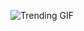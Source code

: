 ![Trending GIF](https://media0.giphy.com/media/v1.Y2lkPThiYjIxNzcya2Zmb2lleDAxemlsYXNra3F3bWNwaHNqNGU4c2Y0M216MzBnd21jaSZlcD12MV9naWZzX3NlYXJjaCZjdD1n/GfLyPobJEnWDBJOhye/giphy.gif)
